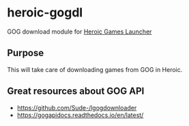 # heroic-gogdl

GOG download module for [Heroic Games Launcher](https://github.com/Heroic-Games-Launcher/HeroicGamesLauncher)


## Purpose
This will take care of downloading games from GOG in Heroic.



## Great resources about GOG API
- https://github.com/Sude-/lgogdownloader
- https://gogapidocs.readthedocs.io/en/latest/